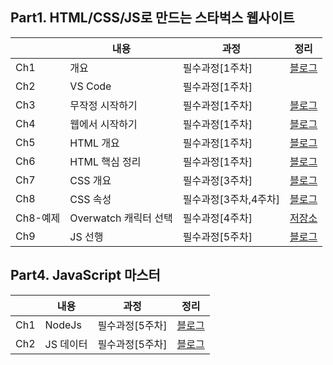 ## Part1. HTML/CSS/JS로 만드는 스타벅스 웹사이트

|     | 내용           |과정 | 정리                                                                                           |
| --- | ---------------|--- | ----------------------------------------------------------------------------------------------------- |
| Ch1 | 개요          |필수과정[1주차]  | [블로그](https://monsta-zo.github.io/kakaotechcam/KTC-1-1/) |
| Ch2 | VS Code      |필수과정[1주차]   |                                                                                                       |
| Ch3 | 무작정 시작하기  |필수과정[1주차]| [블로그](https://monsta-zo.github.io/kakaotechcam/KTC-1-3/) |
| Ch4 | 웹에서 시작하기 |필수과정[1주차]| [블로그](https://monsta-zo.github.io/kakaotechcam/KTC-1-4/) |
| Ch5 | HTML 개요     |필수과정[1주차]  | [블로그](https://monsta-zo.github.io/kakaotechcam/KTC-1-5/) |
| Ch6 | HTML 핵심 정리 |필수과정[1주차] | [블로그](https://monsta-zo.github.io/kakaotechcam/KTC-1-6/) |
| Ch7 | CSS 개요 |필수과정[3주차]| [블로그](https://monsta-zo.github.io/kakaotechcam/KTC-1-7/)|
| Ch8 | CSS 속성 |필수과정[3주차,4주차] | [블로그](https://monsta-zo.github.io/kakaotechcam/KTC-1-8/)|
| Ch8-예제 | Overwatch 캐릭터 선택|필수과정[4주차] | [저장소](https://github.com/monsta-zo/overwatch-hero-selector-vanilla)|
| Ch9 | JS 선행 |필수과정[5주차]| [블로그](https://monsta-zo.github.io/kakaotechcam/KTC-1-9/) |

## Part4. JavaScript 마스터
| |내용|과정|정리|
|---|---|---|---|
|Ch1|NodeJs|필수과정[5주차]|[블로그](https://monsta-zo.github.io/kakaotechcam/KTC-4-1/)|
|Ch2|JS 데이터|필수과정[5주차]|[블로그](https://monsta-zo.github.io/kakaotechcam/KTC-4-2/)|
